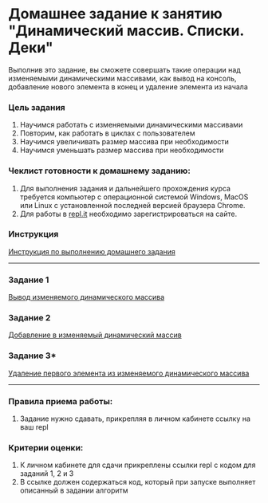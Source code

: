# Домашнее задание к занятию "Динамический массив. Списки. Деки"

Выполнив это задание, вы сможете совершать такие операции над изменяемыми динамическими массивами, как вывод на консоль, добавление нового элемента в конец и удаление элемента из начала

### Цель задания

1. Научимся работать с изменяемыми динамическими массивами
2. Повторим, как работать в циклах с пользователем
3. Научимся увеличивать размер массива при необходимости
4. Научимся уменьшать размер массива при необходимости

### Чеклист готовности к домашнему заданию:

1. Для выполнения задания и дальнейшего прохождения курса требуется компьютер с операционной системой Windows, MacOS или Linux с установленной последней версией браузера Chrome.
2. Для работы в [repl.it](https://repl.it/) необходимо зарегистрироваться на сайте. 

### Инструкция

[Инструкция по выполнению домашнего задания](https://github.com/netology-code/algocpp-homeworks/tree/main/common)

------

### Задание 1

[Вывод изменяемого динамического массива](01)

### Задание 2

[Добавление в изменяемый динамический массив](02)

### Задание 3*

[Удаление первого элемента из изменяемого динамического массива](03)

------

### Правила приема работы:

1. Задание нужно сдавать, прикрепляя в личном кабинете ссылку на ваш repl

### Критерии оценки:

1. К личном кабинете для сдачи прикреплены ссылки repl с кодом для заданий 1, 2 и 3
2. В ссылке должен содержаться код, который при запуске выполняет описанный в задании алгоритм
